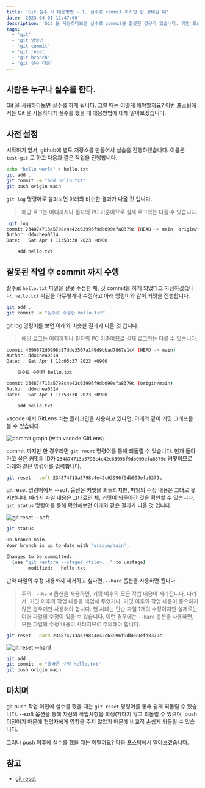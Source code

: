 ```yaml
---
title: 'Git 실수 시 대응방법 - 1. 실수로 commit 까지만 한 상태일 때'
date: '2023-04-01 12:47:00'
description: 'Git 을 사용하다보면 실수로 commit을 잘못한 경우가 있습니다. 이번 포스팅에서는 Git 을 사용하다가 실수를 했을 때 대응방법에 대해 알아보겠습니다.'
tags:
  - 'git'
  - 'git 명령어'
  - 'git commit'
  - 'git reset'
  - 'git branch'
  - 'git 실수 대응'
---
```


## 사람은 누구나 실수를 한다.

Git 을 사용하다보면 실수를 하게 됩니다. 그럴 때는 어떻게 해야할까요? 이번 포스팅에서는 Git 을 사용하다가 실수를 했을 때 대응방법에 대해 알아보겠습니다.

## 사전 설정

시작하기 앞서, github에 별도 저장소를 만들어서 실습을 진행하겠습니다. 이름은 `test-git` 로 하고 다음과 같은 작업을 진행합니다.

```bash
echo "hello world" > hello.txt
git add .
git commit -m "add hello.txt"
git push origin main
```

`git log` 명령어로 살펴보면 아래와 비슷한 결과가 나올 것 입니다.

> 해당 로그는 어디까지나 필자의 PC 기준이므로 실제 로그와는 다를 수 있습니다.

```bash
 git log
commit 234874713a5798c4e42c63996f9db099efa8379c (HEAD -> main, origin/main)
Author: ddochea0314
Date:   Sat Apr 1 11:53:30 2023 +0900

    add hello.txt
```

## 잘못된 작업 후 commit 까지 수행

실수로 `hello.txt` 파일을 잘못 수정한 채, 깃 commit을 하게 되었다고 가정하겠습니다.
`hello.txt` 파일을 아무렇게나 수정하고 아래 명령어와 같이 커밋을 진행합니다.

```bash
git add .
git commit -m "실수로 수정한 hello.txt"
```

git log 명령어를 보면 아래와 비슷한 결과가 나올 것 입니다.

> 해당 로그는 어디까지나 필자의 PC 기준이므로 실제 로그와는 다를 수 있습니다.

```bash
commit 4390672d0998c87dde3507a149d9bbad7867e1c4 (HEAD -> main)
Author: ddochea0314
Date:   Sat Apr 1 12:05:37 2023 +0900

    실수로 수정한 hello.txt

commit 234874713a5798c4e42c63996f9db099efa8379c (origin/main)
Author: ddochea0314
Date:   Sat Apr 1 11:53:30 2023 +0900

    add hello.txt
```

vscode 에서 GitLens 라는 플러그인을 사용하고 있다면, 아래와 같이 커밋 그래프를 볼 수 있습니다.

![commit graph (with vscode GitLens)](/images/git-%EC%8B%A4%EC%88%98%EC%8B%9C-%EB%8C%80%EC%9D%91%EB%B0%A9%EB%B2%95-1_1.png)

commit 까지만 한 경우라면 `git reset` 명령어를 통해 되돌릴 수 있습니다. 현재 돌아가고 싶은 커밋의 ID가 `234874713a5798c4e42c63996f9db099efa8379c` 커밋이므로 아래와 같은 명령어를 입력합니다.

```bash
git reset --soft 234874713a5798c4e42c63996f9db099efa8379c
```

git reset 명령어에서 --soft 옵션은 커밋을 되돌리지만, 파일의 수정 내용은 그대로 유지합니다. 따라서 파일 내용은 그대로인 채, 커밋이 되돌아간 것을 확인할 수 있습니다. `git status` 명령어를 통해 확인해보면 아래와 같은 결과가 나올 것 입니다.

![git reset --soft](/images/git-%EC%8B%A4%EC%88%98%EC%8B%9C-%EB%8C%80%EC%9D%91%EB%B0%A9%EB%B2%95-1_2.png)

```bash
git status

On branch main
Your branch is up to date with 'origin/main'.

Changes to be committed:
  (use "git restore --staged <file>..." to unstage)
        modified:   hello.txt
```

만약 파일의 수정 내용까지 제거하고 싶다면, `--hard` 옵션을 사용하면 됩니다.

> 주의 : `--hard` 옵션을 사용하면, 커밋 이후의 모든 작업 내용이 사라집니다. 따라서, 커밋 이후의 작업 내용을 백업해 두었거나, 커밋 이후의 작업 내용이 중요하지 않은 경우에만 사용해야 합니다. 현 사례는 단순 파일 1개의 수정이지만 실제로는 여러 파일의 수정이 있을 수 있습니다. 이런 경우에는 `--hard` 옵션을 사용하면, 모든 파일의 수정 내용이 사라지므로 주의해야 합니다.

```bash
git reset --hard 234874713a5798c4e42c63996f9db099efa8379c
```

![git reset --hard](/images/git-%EC%8B%A4%EC%88%98%EC%8B%9C-%EB%8C%80%EC%9D%91%EB%B0%A9%EB%B2%95-1_3.png)

```bash
git add .
git commit -m "올바른 수정 hello.txt"
git push origin main
```

## 마치며

git push 작업 이전에 실수를 했을 때는 `git reset` 명령어를 통해 쉽게 되돌릴 수 있습니다.
--soft 옵션을 통해 자신의 작업사항을 희생(?)하지 않고 되돌릴 수 있으며, push 이전이기 때문에 협업자에게 영향을 주지 않았기 때문에 비교적 손쉽게 되돌릴 수 있습니다.

그러나 push 이후에 실수를 했을 때는 어떨까요? 다음 포스팅에서 알아보겠습니다.

## 참고

- [git reset](https://git-scm.com/docs/git-reset)
